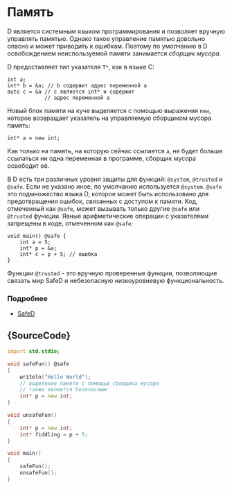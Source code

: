 # Память

D является системным языком программирования и позволяет вручную управлять памятью. Однако такое управление памятью довольно опасно и может приводить к ошибкам. Поэтому по умолчанию в D освобождением неиспользуемой памяти занимается *сборщик мусора*.

D предоставляет тип указателя `T*`, как в языке C:

    int a;
    int* b = &a; // b содержит адрес переменной a
    auto c = &a // c является int* и содержит
                // адрес переменной a

Новый блок памяти на куче выделяется с помощью выражения `new`, которое
возвращает указатель на управляемую сборщиком мусора память:

    int* a = new int;

Как только на память, на которую сейчас ссылается `a`, не будет больше ссылаться ни
одна переменная в программе, сборщик мусора освободит её.

В D есть три различных уровня защиты для функций: `@system`, `@trusted` и `@safe`.
Если не указано иное, по умолчанию используется `@system`. 
`@safe` это подмножество языка D, которое может быть использовано для предотвращения ошибок, связанных с доступом к памяти. Код, отмеченный как `@safe`, может вызывать только другие `@safe` или `@trusted` функции. Явные арифметические операции с указателями запрещены в коде, отмеченном как `@safe`:

    void main() @safe {
        int a = 5;
        int* p = &a;
        int* c = p + 5; // ошибка
    }

Функции `@trusted` - это вручную проверенные функции, позволяющие
связать мир SafeD и небезопасную низкоуровневую функциональность.

### Подробнее

* [SafeD](https://dlang.org/safed.html)

## {SourceCode}

```d
import std.stdio;

void safeFun() @safe
{
    writeln("Hello World");
    // выделение памяти с помощью сборщика мусора
    // также является безопасным
    int* p = new int;
}

void unsafeFun()
{
    int* p = new int;
    int* fiddling = p + 5;
}

void main()
{
    safeFun();
    unsafeFun();
}
```
